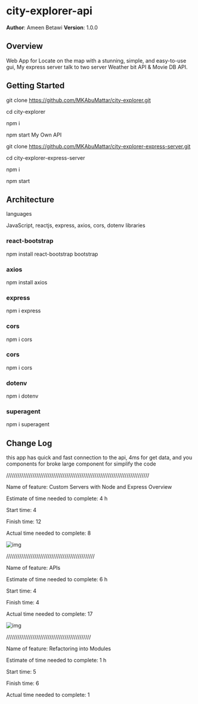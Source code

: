 # city-explorer-api

**Author**: Ameen Betawi
**Version**: 1.0.0

## Overview

Web App for Locate on the map with a stunning, simple, and easy-to-use gui, My express server talk to two server Weather bit API & Movie DB API.

## Getting Started

git clone https://github.com/MKAbuMattar/city-explorer.git

cd city-explorer

npm i

npm start
My Own API

git clone https://github.com/MKAbuMattar/city-explorer-express-server.git

cd city-explorer-express-server

npm i

npm start

## Architecture

languages

JavaScript, reactjs, express, axios, cors, dotenv
libraries

### react-bootstrap
npm install react-bootstrap bootstrap

### axios
npm install axios

### express
npm i express

### cors
npm i cors

### cors
npm i cors

### dotenv
npm i dotenv

### superagent
npm i superagent

## Change Log

this app has quick and fast connection to the api, 4ms for get data, and you components for broke large component for simplify the code

////////////////////////////////////////////////////////////////////////////

Name of feature: Custom Servers with Node and Express Overview

Estimate of time needed to complete: 4 h

Start time: 4

Finish time: 12

Actual time needed to complete: 8

![img](./Component/assets/work-fllow2.jpg)

///////////////////////////////////////////////

Name of feature: APIs

Estimate of time needed to complete: 6 h

Start time: 4

Finish time: 4

Actual time needed to complete: 17

![img](./Component/assets/jsonFile.PNG)

/////////////////////////////////////////////

Name of feature: Refactoring into Modules

Estimate of time needed to complete: 1 h

Start time: 5

Finish time: 6

Actual time needed to complete: 1


